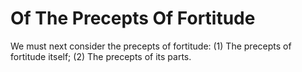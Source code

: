 # Of The Precepts Of Fortitude

We must next consider the precepts of fortitude:
(1) The precepts of fortitude itself;
(2) The precepts of its parts.